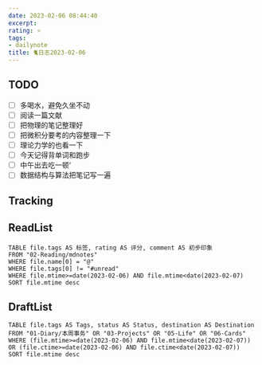 ```yaml
---
date: 2023-02-06 08:44:40
excerpt: 
rating: ⭐️
tags: 
- dailynote
title: 🐈日志2023-02-06
---
```

## TODO
- [ ] 多喝水，避免久坐不动
- [ ] 阅读一篇文献
- [ ] 把物理的笔记整理好
- [ ] 把微积分要考的内容整理一下
- [ ] 理论力学的也看一下
- [ ] 今天记得背单词和跑步
- [ ] 中午出去吃一顿‘
- [ ] 数据结构与算法把笔记写一遍

## Tracking


## ReadList 
<!--此处显示今日已阅读文献-->
```dataview
TABLE file.tags AS 标签, rating AS 评分, comment AS 初步印象
FROM "02-Reading/mdnotes"
WHERE file.name[0] = "@"
WHERE file.tags[0] != "#unread"
WHERE file.mtime>=date(2023-02-06) AND file.mtime<date(2023-02-07)
SORT file.mtime desc
```

## DraftList
<!--此处显示今日新增或修改的草稿或其它非文献笔记文件-->

```dataview
TABLE file.tags AS Tags, status AS Status, destination AS Destination
FROM "01-Diary/本周事务" OR "03-Projects" OR "05-Life" OR "06-Cards"
WHERE (file.mtime>=date(2023-02-06) AND file.mtime<date(2023-02-07)) OR (file.ctime>=date(2023-02-06) AND file.ctime<date(2023-02-07))
SORT file.mtime desc
```